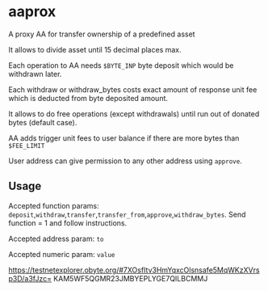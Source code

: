 # aaprox
A proxy AA for transfer ownership of a predefined asset

It allows to divide asset until 15 decimal places max.

Each operation to AA needs `$BYTE_INP` byte deposit which would be withdrawn later.

Each withdraw or withdraw_bytes costs exact amount of response unit fee which is deducted from byte deposited amount.

It allows to do free operations (except withdrawals) until run out of donated bytes (default case).

AA adds trigger unit fees to user balance if there are more bytes than `$FEE_LIMIT`

User address can give permission to any other address using `approve`.

## Usage
Accepted function params: `deposit`,`withdraw`,`transfer`,`transfer_from`,`approve`,`withdraw_bytes`. Send function = 1 and follow instructions.

Accepted address param: `to`

Accepted numeric param: `value`

https://testnetexplorer.obyte.org/#7XOsfItv3HmYqxcOlsnsafe5MqWKzXVrsp3D/a3fJzc=
KAM5WF5QGMR23JMBYEPLYGE7QILBCMMJ
